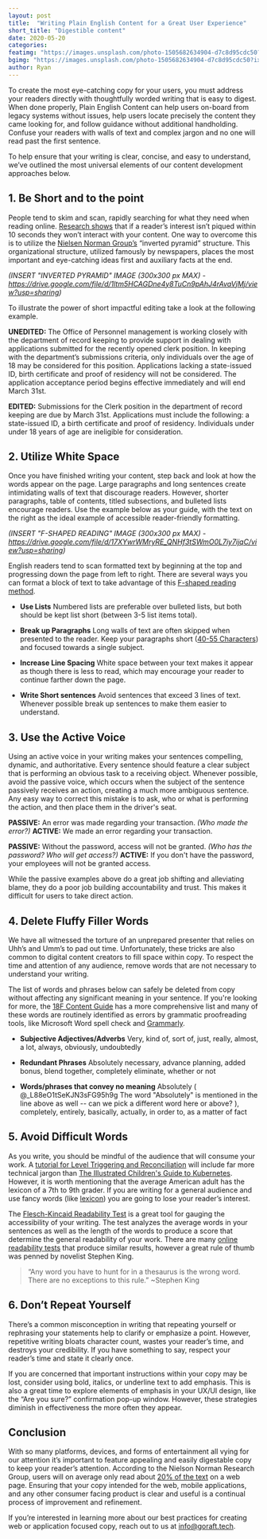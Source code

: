 ```yaml
---
layout: post
title:  "Writing Plain English Content for a Great User Experience"
short_title: "Digestible content" 
date: 2020-05-20
categories:
featimg: "https://images.unsplash.com/photo-1505682634904-d7c8d95cdc50?ixlib=rb-1.2.1&ixid=eyJhcHBfaWQiOjEyMDd9&auto=format&fit=crop&w=3300&q=80"
bgimg: "https://images.unsplash.com/photo-1505682634904-d7c8d95cdc50?ixlib=rb-1.2.1&ixid=eyJhcHBfaWQiOjEyMDd9&auto=format&fit=crop&w=2100&q=80"
author: Ryan
---
```


To create the most eye-catching copy for your users, you must address your readers directly with thoughtfully worded writing that is easy to digest. When done properly, Plain English Content can help users on-board from legacy systems without issues, help users locate precisely the content they came looking for, and follow guidance without additional handholding. Confuse your readers with walls of text and complex jargon and no one will read past the first sentence.
 
To help ensure that your writing is clear, concise, and easy to understand, we’ve outlined the most universal elements of our content development approaches below.

## 1. Be Short and to the point 
People tend to skim and scan, rapidly searching for what they need when reading online. [Research shows](https://www.nngroup.com/articles/how-long-do-users-stay-on-web-pages/) that if a reader’s interest isn’t piqued within 10 seconds they won’t interact with your content. One way to overcome this is to utilize the [Nielsen Norman Group’s](https://www.nngroup.com/articles/how-users-read-on-the-web/) “inverted pyramid” structure. This organizational structure, utilized famously by newspapers, places the most important and eye-catching ideas first and auxiliary facts at the end. 

*(INSERT "INVERTED PYRAMID" IMAGE (300x300 px MAX) - https://drive.google.com/file/d/1ltm5HCAGDne4y8TuCn9pAhJ4rAvaVjMj/view?usp=sharing)*

To illustrate the power of short impactful editing take a look at the following example.

**UNEDITED:** The Office of Personnel management is working closely with the department of record keeping to provide support in dealing with applications submitted for the recently opened clerk position. In keeping with the department’s submissions criteria, only individuals over the age of 18 may be considered for this position. Applications lacking a state-issued ID, birth certificate and proof of residency will not be considered. The application acceptance period begins effective immediately and will end March 31st. 

**EDITED:**
Submissions for the Clerk position in the department of record keeping are due by March 31st. Applications must include the following: a state-issued ID, a birth certificate and proof of residency. Individuals under under 18 years of age are ineligible for consideration. 


## 2. Utilize White Space
Once you have finished writing your content, step back and look at how the words appear on the page. Large paragraphs and long sentences create intimidating walls of text that discourage readers. However, shorter paragraphs, table of contents, titled subsections, and bulleted lists encourage readers. Use the example below as your guide, with the text on the right as the ideal example of accessible reader-friendly formatting.

*(INSERT "F-SHAPED READING" IMAGE (300x300 px MAX) - https://drive.google.com/file/d/17XYwrWMryRE_QNHf3tSWmO0L7iy7ijqC/view?usp=sharing)*

English readers tend to scan formatted text by beginning at the top and progressing down the page from left to right. There are several ways you can format a block of text to take advantage of this [F-shaped reading method](https://www.nngroup.com/articles/f-shaped-pattern-reading-web-content-discovered/).

* **Use Lists**
Numbered lists are preferable over bulleted lists, but both should be kept list short (between 3-5 list items total).

* **Break up Paragraphs**
Long walls of text are often skipped when presented to the reader. Keep your paragraphs short ([40-55 Characters](https://buffer.com/library/the-ideal-length-of-everything-online-according-to-science)) and focused towards a single subject.

* **Increase Line Spacing**
White space between your text makes it appear as though there is less to read, which may encourage your reader to continue farther down the page. 

* **Write Short sentences**
Avoid sentences that exceed 3 lines of text. Whenever possible break up sentences to make them easier to understand. 
 

## 3. Use the Active Voice
Using an active voice in your writing makes your sentences compelling, dynamic, and authoritative. Every sentence should feature a clear subject that is performing an obvious task to a receiving object. Whenever possible, avoid the passive voice, which occurs when the subject of the sentence passively receives an action, creating a much more ambiguous sentence. Any easy way to correct this mistake is to ask, who or what is performing the action, and then place them in the driver's seat. 

**PASSIVE:** An error was made regarding your transaction. *(Who made the error?)*
**ACTIVE:** We made an error regarding your transaction.

**PASSIVE:** Without the password, access will not be granted. *(Who has the password? Who will get access?)*
**ACTIVE:** If you don't have the password, your employees will not be granted access.

While the passive examples above do a great job shifting and alleviating blame, they do a poor job building accountability and trust. This makes it difficult for users to take direct action.
 
## 4. Delete Fluffy Filler Words
We have all witnessed the torture of an unprepared presenter that relies on Uhh’s and Umm’s to pad out time. Unfortunately, these tricks are also common to digital content creators to fill space within copy. To respect the time and attention of any audience, remove words that are not necessary to understand your writing. 

The list of words and phrases below can safely be deleted from copy without affecting any significant meaning in your sentence. If you're looking for more, the [18F Content Guide](https://content-guide.18f.gov/plain-language/) has a more comprehensive list and many of these words are routinely identified as errors by grammatic proofreading tools, like Microsoft Word spell check and [Grammarly](https://www.grammarly.com/).

* **Subjective Adjectives/Adverbs**
Very, kind of, sort of, just, really, almost, a lot, always, obviously, undoubtedly

* **Redundant Phrases**
Absolutely necessary, advance planning, added bonus, blend together, completely eliminate, whether or not

* **Words/phrases that convey no meaning** 
Absolutely ( @_L88eO1tSeKJN3sFG95h9g The word "Absolutely" is mentioned in the line above as well -- can we pick a different word here or above? ), completely, entirely, basically, actually, in order to, as a matter of fact 


## 5. Avoid Difficult Words
As you write, you should be mindful of the audience that will consume your work. A [tutorial for Level Triggering and Reconciliation](https://hackernoon.com/level-triggering-and-reconciliation-in-kubernetes-1f17fe30333d)  will include far more technical jargon than [The Illustrated Children's Guide to Kubernetes](https://www.cncf.io/the-childrens-illustrated-guide-to-kubernetes/). However, it is worth mentioning that the average American adult has the lexicon of a 7th to 9th grader. If you are writing for a general audience and use fancy words (like [lexicon](https://www.merriam-webster.com/dictionary/lexicon)) you are going to lose your reader’s interest. 

The [Flesch-Kincaid Readability Test](https://www.webfx.com/tools/read-able/) is a great tool for gauging the accessibility of your writing. The test analyzes the average words in your sentences as well as the length of the words to produce a score that determine the general readability of your work. There are many [online readability tests](https://www.wyliecomm.com/2018/11/10-free-readability-calculators/) that produce similar results, however a great rule of thumb was penned by novelist Stephen King.

> “Any word you have to hunt for in a thesaurus is the wrong word. There are no exceptions to this rule.”
> ~Stephen King

## 6. Don’t Repeat Yourself
There’s a common misconception in writing that repeating yourself or rephrasing your statements help to clarify or emphasize a point. However, repetitive writing bloats character count, wastes your reader’s time, and destroys your credibility. If you have something to say, respect your reader’s time and state it clearly once. 

If you are concerned that important instructions within your copy may be lost, consider using bold, italics, or underline text to add emphasis. This is also a great time to explore elements of emphasis in your UX/UI design, like the “Are you sure?” confirmation pop-up window. However, these strategies diminish in effectiveness the more often they appear.   

## Conclusion
With so many platforms, devices, and forms of entertainment all vying for our attention it’s important to feature appealing and easily digestable copy to keep your reader’s attention. According to the Nielson Norman Research Group, users will on average only read about [20% of the text](https://www.nngroup.com/articles/how-users-read-on-the-web/) on a web page. Ensuring that your copy intended for the web, mobile applications, and any other consumer facing product is clear and useful is a continual process of improvement and refinement. 

If you’re interested in learning more about our best practices for creating web or application focused copy, reach out to us at [info@goraft.tech](mialto:info@goraft.tech).


